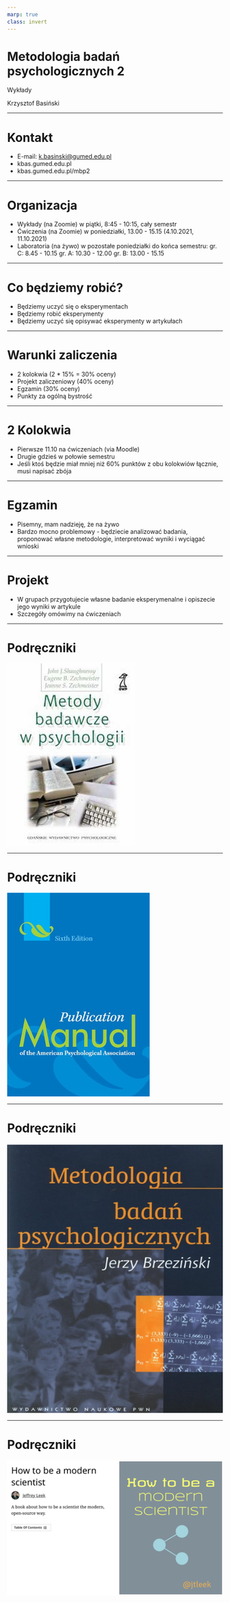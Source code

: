 ```yaml
---
marp: true
class: invert
---
```


# Metodologia badań psychologicznych 2

Wykłady

Krzysztof Basiński

---

# Kontakt

* E-mail: k.basinski@gumed.edu.pl
* kbas.gumed.edu.pl
* kbas.gumed.edu.pl/mbp2

---

# Organizacja

* Wykłady (na Zoomie) w piątki, 8:45 - 10:15, cały semestr
* Ćwiczenia (na Zoomie) w poniedziałki, 13.00 - 15.15  (4.10.2021, 11.10.2021)
* Laboratoria (na żywo) w pozostałe poniedziałki do końca semestru:
  gr. C: 8.45 - 10.15 
  gr. A: 10.30 - 12.00
  gr. B: 13.00 - 15.15

---

# Co będziemy robić?

* Będziemy uczyć się o eksperymentach
* Będziemy robić eksperymenty
* Będziemy uczyć się opisywać eksperymenty w artykułach

---

# Warunki zaliczenia

* 2 kolokwia (2 * 15% = 30% oceny)
* Projekt zaliczeniowy (40% oceny)
* Egzamin (30% oceny)
* Punkty za ogólną bystrość

---

# 2 Kolokwia

* Pierwsze 11.10 na ćwiczeniach (via Moodle)
* Drugie gdzieś w połowie semestru
* Jeśli ktoś będzie miał mniej niż 60% punktów z obu kolokwiów łącznie, musi napisać zbója


---

# Egzamin

* Pisemny, mam nadzieję, że na żywo
* Bardzo mocno problemowy - będziecie analizować badania, proponować własne metodologie, interpretować wyniki i wyciągać wnioski

---

# Projekt

* W grupach przygotujecie własne badanie eksperymenalne i opiszecie jego wyniki w artykule
* Szczegóły omówimy na ćwiczeniach

---

# Podręczniki

![Shaughnessy](img/z01shaug.png)

---

# Podręczniki

![APA Manual](img/z01apa.png)

---

# Podręczniki

![h:600](img/z01brzezinski.png)

---

# Podręczniki

![h:600](img/w01_leek.png)


